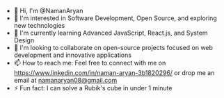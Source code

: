 - 👋 Hi, I'm @NamanAryan
- 👀 I'm interested in Software Development, Open Source, and exploring new technologies
- 🌱 I'm currently learning Advanced JavaScript, React.js, and System Design
- 💞️ I'm looking to collaborate on open-source projects focused on web development and innovative applications
- 📫 How to reach me: Feel free to connect with me on https://www.linkedin.com/in/naman-aryan-3b1820296/ or drop me an email at namanaryan08@gmail.com
- ⚡ Fun fact: I can solve a Rubik's cube in under 1 minute 
<!---
NamanAryan/NamanAryan is a ✨ special ✨ repository because its `README.md` (this file) appears on your GitHub profile.
You can click the Preview link to take a look at your changes.
--->
